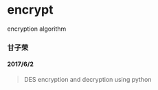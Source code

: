 # encrypt
encryption algorithm
### 甘子荣  
#### 2017/6/2  
> DES encryption and decryption using python   
